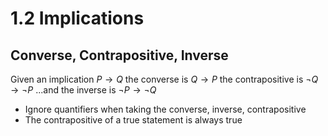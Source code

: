 # 1.2 Implications

## Converse, Contrapositive, Inverse

Given an implication $P \rightarrow Q$ the converse is $Q \rightarrow P$ the contrapositive is $\neg Q \rightarrow \neg P$ ...and the inverse is $\neg P \rightarrow \neg Q$

- Ignore quantifiers when taking the converse, inverse, contrapositive
- The contrapositive of a true statement is always true